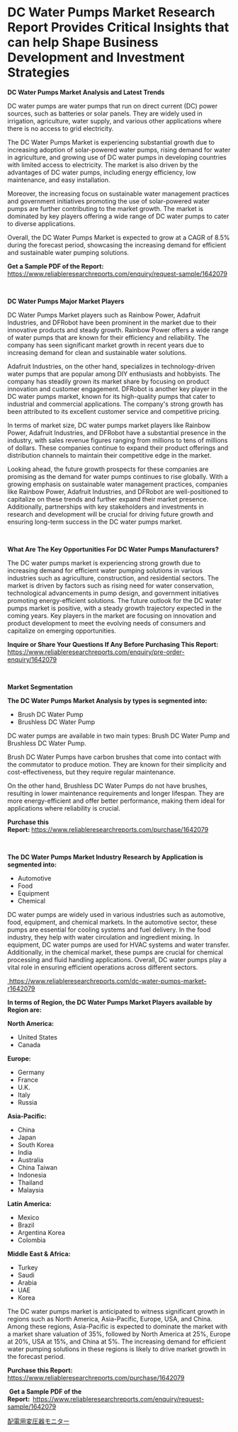 <p><h1>DC Water Pumps Market Research Report Provides Critical Insights that can help Shape Business Development and Investment Strategies</h1></p><p><strong>DC Water Pumps Market Analysis and Latest Trends</strong></p>
<p><p>DC water pumps are water pumps that run on direct current (DC) power sources, such as batteries or solar panels. They are widely used in irrigation, agriculture, water supply, and various other applications where there is no access to grid electricity.</p><p>The DC Water Pumps Market is experiencing substantial growth due to increasing adoption of solar-powered water pumps, rising demand for water in agriculture, and growing use of DC water pumps in developing countries with limited access to electricity. The market is also driven by the advantages of DC water pumps, including energy efficiency, low maintenance, and easy installation.</p><p>Moreover, the increasing focus on sustainable water management practices and government initiatives promoting the use of solar-powered water pumps are further contributing to the market growth. The market is dominated by key players offering a wide range of DC water pumps to cater to diverse applications.</p><p>Overall, the DC Water Pumps Market is expected to grow at a CAGR of 8.5% during the forecast period, showcasing the increasing demand for efficient and sustainable water pumping solutions.</p></p>
<p><strong>Get a Sample PDF of the Report:&nbsp;</strong> <a href="https://www.reliableresearchreports.com/enquiry/request-sample/1642079">https://www.reliableresearchreports.com/enquiry/request-sample/1642079</a></p>
<p>&nbsp;</p>
<p><strong>DC Water Pumps Major Market Players</strong></p>
<p><p>DC Water Pumps Market players such as Rainbow Power, Adafruit Industries, and DFRobot have been prominent in the market due to their innovative products and steady growth. Rainbow Power offers a wide range of water pumps that are known for their efficiency and reliability. The company has seen significant market growth in recent years due to increasing demand for clean and sustainable water solutions.</p><p>Adafruit Industries, on the other hand, specializes in technology-driven water pumps that are popular among DIY enthusiasts and hobbyists. The company has steadily grown its market share by focusing on product innovation and customer engagement. DFRobot is another key player in the DC water pumps market, known for its high-quality pumps that cater to industrial and commercial applications. The company's strong growth has been attributed to its excellent customer service and competitive pricing.</p><p>In terms of market size, DC water pumps market players like Rainbow Power, Adafruit Industries, and DFRobot have a substantial presence in the industry, with sales revenue figures ranging from millions to tens of millions of dollars. These companies continue to expand their product offerings and distribution channels to maintain their competitive edge in the market.</p><p>Looking ahead, the future growth prospects for these companies are promising as the demand for water pumps continues to rise globally. With a growing emphasis on sustainable water management practices, companies like Rainbow Power, Adafruit Industries, and DFRobot are well-positioned to capitalize on these trends and further expand their market presence. Additionally, partnerships with key stakeholders and investments in research and development will be crucial for driving future growth and ensuring long-term success in the DC water pumps market.</p></p>
<p>&nbsp;</p>
<p><strong>What Are The Key Opportunities For DC Water Pumps Manufacturers?</strong></p>
<p><p>The DC water pumps market is experiencing strong growth due to increasing demand for efficient water pumping solutions in various industries such as agriculture, construction, and residential sectors. The market is driven by factors such as rising need for water conservation, technological advancements in pump design, and government initiatives promoting energy-efficient solutions. The future outlook for the DC water pumps market is positive, with a steady growth trajectory expected in the coming years. Key players in the market are focusing on innovation and product development to meet the evolving needs of consumers and capitalize on emerging opportunities.</p></p>
<p><strong>Inquire or Share Your Questions If Any Before Purchasing This Report:</strong> <a href="https://www.reliableresearchreports.com/enquiry/pre-order-enquiry/1642079">https://www.reliableresearchreports.com/enquiry/pre-order-enquiry/1642079</a></p>
<p>&nbsp;</p>
<p><strong>Market Segmentation</strong></p>
<p><strong>The DC Water Pumps Market Analysis by types is segmented into:</strong></p>
<p><ul><li>Brush DC Water Pump</li><li>Brushless DC Water Pump</li></ul></p>
<p><p>DC water pumps are available in two main types: Brush DC Water Pump and Brushless DC Water Pump. </p><p>Brush DC Water Pumps have carbon brushes that come into contact with the commutator to produce motion. They are known for their simplicity and cost-effectiveness, but they require regular maintenance.</p><p>On the other hand, Brushless DC Water Pumps do not have brushes, resulting in lower maintenance requirements and longer lifespan. They are more energy-efficient and offer better performance, making them ideal for applications where reliability is crucial.</p></p>
<p><strong>Purchase this Report:&nbsp;</strong><a href="https://www.reliableresearchreports.com/purchase/1642079">https://www.reliableresearchreports.com/purchase/1642079</a></p>
<p>&nbsp;</p>
<p><strong>The DC Water Pumps Market Industry Research by Application is segmented into:</strong></p>
<p><ul><li>Automotive</li><li>Food</li><li>Equipment</li><li>Chemical</li></ul></p>
<p><p>DC water pumps are widely used in various industries such as automotive, food, equipment, and chemical markets. In the automotive sector, these pumps are essential for cooling systems and fuel delivery. In the food industry, they help with water circulation and ingredient mixing. In equipment, DC water pumps are used for HVAC systems and water transfer. Additionally, in the chemical market, these pumps are crucial for chemical processing and fluid handling applications. Overall, DC water pumps play a vital role in ensuring efficient operations across different sectors.</p></p>
<p><a href="https://www.reliableresearchreports.com/dc-water-pumps-market-r1642079">&nbsp;https://www.reliableresearchreports.com/dc-water-pumps-market-r1642079</a></p>
<p><strong>In terms of Region, the DC Water Pumps Market Players available by Region are:</strong></p>
<p>
    <p> <strong> North America: </strong>
        <ul>
            <li>United States</li>
            <li>Canada</li>
        </ul>
        </p> 
    <p> <strong> Europe: </strong>
        <ul>
            <li>Germany</li>
            <li>France</li>
            <li>U.K.</li>
            <li>Italy</li>
            <li>Russia</li>
        </ul>
        </p> 
    <p> <strong> Asia-Pacific: </strong>
        <ul>
            <li>China</li>
            <li>Japan</li>
            <li>South Korea</li>
            <li>India</li>
            <li>Australia</li>
            <li>China Taiwan</li>
            <li>Indonesia</li>
            <li>Thailand</li>
            <li>Malaysia</li>
        </ul>
        </p> 
    <p> <strong> Latin America: </strong>
        <ul>
            <li>Mexico</li>
            <li>Brazil</li>
            <li>Argentina Korea</li>
            <li>Colombia</li>
        </ul>
        </p> 
    <p> <strong> Middle East & Africa: </strong>
        <ul>
            <li>Turkey</li>
            <li>Saudi</li>
            <li>Arabia</li>
            <li>UAE</li>
            <li>Korea</li>
        </ul>
    </p>
    </p>
<p><p>The DC water pumps market is anticipated to witness significant growth in regions such as North America, Asia-Pacific, Europe, USA, and China. Among these regions, Asia-Pacific is expected to dominate the market with a market share valuation of 35%, followed by North America at 25%, Europe at 20%, USA at 15%, and China at 5%. The increasing demand for efficient water pumping solutions in these regions is likely to drive market growth in the forecast period.</p></p>
<p><strong>Purchase this Report: </strong><a href="https://www.reliableresearchreports.com/purchase/1642079">https://www.reliableresearchreports.com/purchase/1642079</a></p>
<p>&nbsp;<strong>Get a Sample PDF of the Report:&nbsp;&nbsp;</strong><a href="https://www.reliableresearchreports.com/enquiry/request-sample/1642079">https://www.reliableresearchreports.com/enquiry/request-sample/1642079</a></p>
<p><strong></strong></p>
<p><p><a href="https://github.com/one-cool-chick/Market-Research-Report-List-1/blob/main/134809137216.md">配電用変圧器モニター</a></p></p>